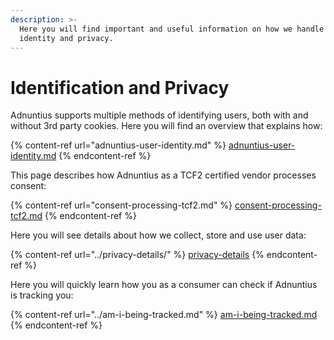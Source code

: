 ```yaml
---
description: >-
  Here you will find important and useful information on how we handle user
  identity and privacy.
---
```


# Identification and Privacy

Adnuntius supports multiple methods of identifying users, both with and without 3rd party cookies. Here you will find an overview that explains how:

{% content-ref url="adnuntius-user-identity.md" %}
[adnuntius-user-identity.md](adnuntius-user-identity.md)
{% endcontent-ref %}

This page describes how Adnuntius as a TCF2 certified vendor processes consent:

{% content-ref url="consent-processing-tcf2.md" %}
[consent-processing-tcf2.md](consent-processing-tcf2.md)
{% endcontent-ref %}

Here you will see details about how we collect, store and use user data:

{% content-ref url="../privacy-details/" %}
[privacy-details](../privacy-details/)
{% endcontent-ref %}

Here you will quickly learn how you as a consumer can check if Adnuntius is tracking you:

{% content-ref url="../am-i-being-tracked.md" %}
[am-i-being-tracked.md](../am-i-being-tracked.md)
{% endcontent-ref %}
